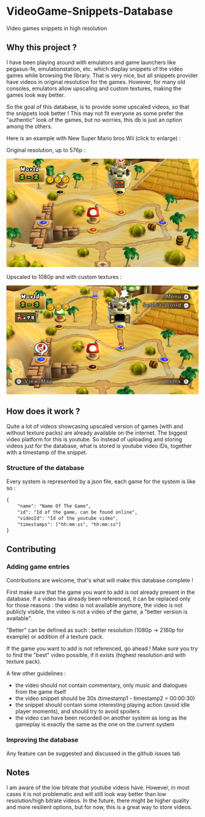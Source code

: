 # VideoGame-Snippets-Database 
Video games snippets in high resolution

## Why this project ?

I have been playing around with emulators and game launchers like pegasus-fe, emulationstation, etc. which display snippets of the video games while browsing the library. That is very nice, but all snippets provider have videos in original resolution for the games. However, for many old consoles, emulators allow upscaling and custom textures, making the games look way better. 

So the goal of this database, is to provide some upscaled videos, so that the snippets look better ! This may not fit everyone as some prefer the "authentic" look of the games, but no worries, this db is just an option among the others.

Here is an example with New Super Mario bros Wii (click to enlarge) :

Original resolution, up to 576p :

![](media/mario-bros-original.jpg)


Upscaled to 1080p and with custom textures :

![](media/mario-bros-upscaled.jpg)

## How does it work ?

Quite a lot of videos showcasing upscaled version of games (with and without texture packs) are already available on the internet. The biggest video platform for this is youtube. So instead of uploading and storing videos just for the database, what is stored is youtube video IDs, together with a timestamp of the snippet.

### Structure of the database

Every system is represented by a json file, each game for the system is like so :

```
{
    "name": "Name Of The Game",
    "id": "Id of the game, can be found online",
    "videoId": "Id of the youtube video",
    "timestamps": ["hh:mm:ss", "hh:mm:ss"]
}
```

## Contributing

### Adding game entries

Contributions are welcome, that's what will make this database complete !

First make sure that the game you want to add is not already present in the database. 
If a video has already been referenced, it can be replaced only for those reasons : the video is not available anymore, the video is not publicly visible, the video is not a video of the game, a "better version is available".

"Better" can be defined as such : better resolution (1080p -> 2160p for example) or addition of a texture pack.

If the game you want to add is not referenced, go ahead ! Make sure you try to find the "best" video possible, if it exists (highest resolution and with texture pack).

A few other guidelines :

- the video should not contain commentary, only music and dialogues from the game itself
- the video snippet should be 30s (timestamp1 - timestamp2 = 00:00:30)
- the snippet should contain some interesting playing action (avoid idle player moments), and should try to avoid spoilers
- the video can have been recorded on another system as long as the gameplay is exactly the same as the one on the current system

### Improving the database

Any feature can be suggested and discussed in the github issues tab

## Notes

I am aware of the low bitrate that youtube videos have. However, in most cases it is not problematic and will still look way better than low resolution/high bitrate videos. In the future, there might be higher quality and more resilient options, but for now, this is a great way to store videos.